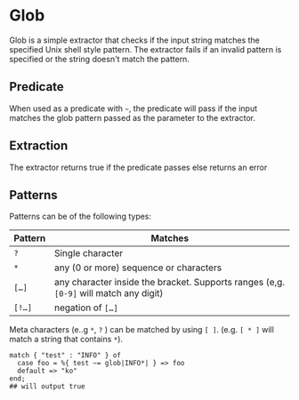 # Glob

Glob is a simple extractor that checks if the input string matches the specified Unix shell style pattern. The extractor fails if an invalid pattern is specified or the string doesn't match the pattern.

## Predicate

When used as a predicate with `~`, the predicate will pass if the input matches the glob pattern passed as the parameter to the extractor.

## Extraction

The extractor returns true if the predicate passes else returns an error

## Patterns

Patterns can be of the following types:

| Pattern | Matches                                                      |
| ------- | ------------------------------------------------------------ |
| `?`     | Single character                                             |
| `*`     | any (0 or more) sequence or characters                       |
| `[…]`   | any character inside the bracket. Supports ranges (e,g. `[0-9]` will match any digit) |
| `[!…]`  | negation of `[…]`                                            |

Meta characters (e..g `*`, `?` ) can be matched by using `[ ]`. (e.g. `[ * ]` will match a string that contains `*`).

```tremor
match { "test" : "INFO" } of
  case foo = %{ test ~= glob|INFO*| } => foo
  default => "ko"
end;
## will output true
```
